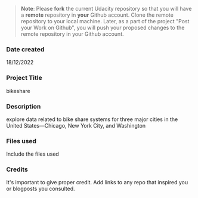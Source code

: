 >**Note**: Please **fork** the current Udacity repository so that you will have a **remote** repository in **your** Github account. Clone the remote repository to your local machine. Later, as a part of the project "Post your Work on Github", you will push your proposed changes to the remote repository in your Github account.

### Date created
18/12/2022

### Project Title
bikeshare 

### Description
explore data related to bike share systems for three major cities in the United States—Chicago, New York City, and Washington
### Files used
Include the files used

### Credits
It's important to give proper credit. Add links to any repo that inspired you or blogposts you consulted.

